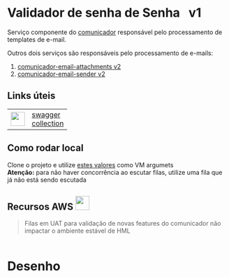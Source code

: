 # Validador de senha de Senha &nbsp; v1

Serviço componente do [comunicador](http://localhost:8080/api/validador/v1/swagger-ui/index.html) responsável pelo processamento de templates de e-mail.

Outros dois serviços são responsáveis pelo processamento de e-mails:
1. [comunicador-email-attachments v2](http://localhost:8080/api/validador/v1/swagger-ui/index.html)
2. [comunicador-email-sender v2](http://localhost:8080/api/validador/v1/swagger-ui/index.html)

## Links úteis

|  |  |
| ------ | ------ |
| <img src="https://github.com/juniordiassouza/itautest-validate-password-service/tree/master/src/main/resources/images/openapi.png" width="32" height="32"> | [swagger](http://localhost:8080/api/validador/v1/swagger-ui/index.html) <br> [collection](http://localhost:8080/api/validador/v1/swagger-ui/index.html) |

## Como rodar local

Clone o projeto e utilize [estes valores]() como VM argumets  
**Atenção:** para não haver concorrência ao escutar filas, utilize uma fila que já não está sendo escutada 

## Recursos AWS <img src="https://gitlab.sharedservices.local/crm/comunicador/util/-/raw/master/images/terraform.png" width="32" height="32">
> Filas em UAT para validação de novas features do comunicador não impactar o ambiente estável de HML

|     |  |  |  |
| ------ | ------ | ------ | ------ |

# Desenho

<img src="">
